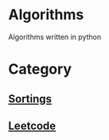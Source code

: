 # Algorithms

Algorithms written in python 


# Category

## [Sortings](./learning/sorting/README.md)

## [Leetcode](./leetcode/README.md)

